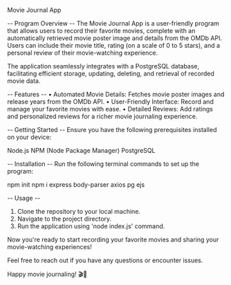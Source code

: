 Movie Journal App

-- Program Overview --
The Movie Journal App is a user-friendly program that allows users to record their favorite movies, complete with an automatically retrieved movie poster image and details from the OMDb API. Users can include their movie title, rating (on a scale of 0 to 5 stars), and a personal review of their movie-watching experience.

The application seamlessly integrates with a PostgreSQL database, facilitating efficient storage, updating, deleting, and retrieval of recorded movie data.

-- Features --
• Automated Movie Details: Fetches movie poster images and release years from the OMDb API.
• User-Friendly Interface: Record and manage your favorite movies with ease.
• Detailed Reviews: Add ratings and personalized reviews for a richer movie journaling experience.

-- Getting Started --
Ensure you have the following prerequisites installed on your device:

Node.js
NPM (Node Package Manager)
PostgreSQL


-- Installation --
Run the following terminal commands to set up the program:

npm init
npm i express body-parser axios pg ejs

-- Usage --
1. Clone the repository to your local machine.
2. Navigate to the project directory.
3. Run the application using 'node index.js' command.

Now you're ready to start recording your favorite movies and sharing your movie-watching experiences!

Feel free to reach out if you have any questions or encounter issues.

Happy movie journaling! 🎬📝
